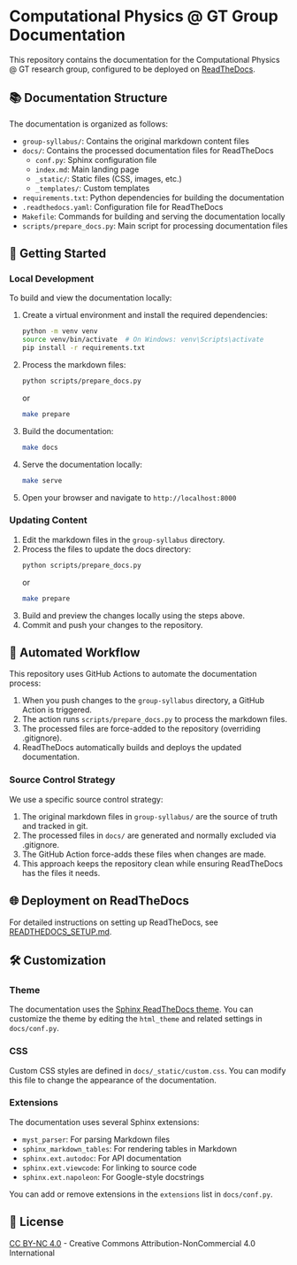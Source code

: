 # Computational Physics @ GT Group Documentation

This repository contains the documentation for the Computational Physics @ GT research group, configured to be deployed on [ReadTheDocs](https://readthedocs.org/).

## 📚 Documentation Structure

The documentation is organized as follows:

- `group-syllabus/`: Contains the original markdown content files
- `docs/`: Contains the processed documentation files for ReadTheDocs
  - `conf.py`: Sphinx configuration file
  - `index.md`: Main landing page
  - `_static/`: Static files (CSS, images, etc.)
  - `_templates/`: Custom templates
- `requirements.txt`: Python dependencies for building the documentation
- `.readthedocs.yaml`: Configuration file for ReadTheDocs
- `Makefile`: Commands for building and serving the documentation locally
- `scripts/prepare_docs.py`: Main script for processing documentation files

## 🚀 Getting Started

### Local Development

To build and view the documentation locally:

1. Create a virtual environment and install the required dependencies:
   ```bash
   python -m venv venv
   source venv/bin/activate  # On Windows: venv\Scripts\activate
   pip install -r requirements.txt
   ```

2. Process the markdown files:
   ```bash
   python scripts/prepare_docs.py
   ```
   or
   ```bash
   make prepare
   ```

3. Build the documentation:
   ```bash
   make docs
   ```

4. Serve the documentation locally:
   ```bash
   make serve
   ```

5. Open your browser and navigate to `http://localhost:8000`

### Updating Content

1. Edit the markdown files in the `group-syllabus` directory.
2. Process the files to update the docs directory:
   ```bash
   python scripts/prepare_docs.py
   ```
   or
   ```bash
   make prepare
   ```
3. Build and preview the changes locally using the steps above.
4. Commit and push your changes to the repository.

## 🔄 Automated Workflow

This repository uses GitHub Actions to automate the documentation process:

1. When you push changes to the `group-syllabus` directory, a GitHub Action is triggered.
2. The action runs `scripts/prepare_docs.py` to process the markdown files.
3. The processed files are force-added to the repository (overriding .gitignore).
4. ReadTheDocs automatically builds and deploys the updated documentation.

### Source Control Strategy

We use a specific source control strategy:

1. The original markdown files in `group-syllabus/` are the source of truth and tracked in git.
2. The processed files in `docs/` are generated and normally excluded via .gitignore.
3. The GitHub Action force-adds these files when changes are made.
4. This approach keeps the repository clean while ensuring ReadTheDocs has the files it needs.

## 🌐 Deployment on ReadTheDocs

For detailed instructions on setting up ReadTheDocs, see [READTHEDOCS_SETUP.md](READTHEDOCS_SETUP.md).

## 🛠️ Customization

### Theme

The documentation uses the [Sphinx ReadTheDocs theme](https://sphinx-rtd-theme.readthedocs.io/). You can customize the theme by editing the `html_theme` and related settings in `docs/conf.py`.

### CSS

Custom CSS styles are defined in `docs/_static/custom.css`. You can modify this file to change the appearance of the documentation.

### Extensions

The documentation uses several Sphinx extensions:

- `myst_parser`: For parsing Markdown files
- `sphinx_markdown_tables`: For rendering tables in Markdown
- `sphinx.ext.autodoc`: For API documentation
- `sphinx.ext.viewcode`: For linking to source code
- `sphinx.ext.napoleon`: For Google-style docstrings

You can add or remove extensions in the `extensions` list in `docs/conf.py`.

## 📝 License

[CC BY-NC 4.0](https://creativecommons.org/licenses/by-nc/4.0/) - Creative Commons Attribution-NonCommercial 4.0 International 